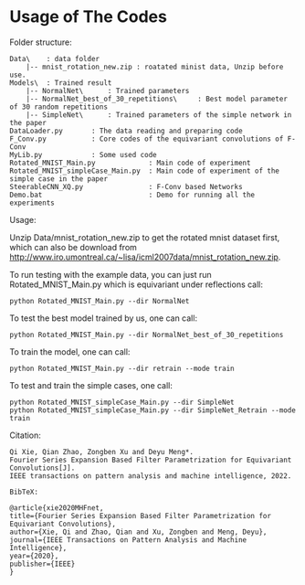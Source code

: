 # Usage of The Codes
 
Folder structure:

    Data\    : data folder
        |-- mnist_rotation_new.zip : roatated minist data, Unzip before use. 
    Models\  : Trained result
        |-- NormalNet\      : Trained parameters
        |-- NormalNet_best_of_30_repetitions\     : Best model parameter of 30 random repetitions
        |-- SimpleNet\      : Trained parameters of the simple network in the paper
    DataLoader.py       : The data reading and preparing code
    F_Conv.py           : Core codes of the equivariant convolutions of F-Conv
    MyLib.py            : Some used code
    Rotated_MNIST_Main.py             : Main code of experiment
    Rotated_MNIST_simpleCase_Main.py  : Main code of experiment of the simple case in the paper
    SteerableCNN_XQ.py                : F-Conv based Networks 
    Demo.bat                          : Demo for running all the experiments
 
Usage:

Unzip Data/mnist_rotation_new.zip to get the rotated mnist dataset first, which can also be download from http://www.iro.umontreal.ca/~lisa/icml2007data/mnist_rotation_new.zip.

To run testing with the example data, you can just run Rotated_MNIST_Main.py which is equivariant under reflections call:

    python Rotated_MNIST_Main.py --dir NormalNet

To test the best model trained by us, one can call:

    python Rotated_MNIST_Main.py --dir NormalNet_best_of_30_repetitions
  
To train the  model, one can call:

    python Rotated_MNIST_Main.py --dir retrain --mode train
 
To test and train the simple cases, one call:

    python Rotated_MNIST_simpleCase_Main.py --dir SimpleNet 
    python Rotated_MNIST_simpleCase_Main.py --dir SimpleNet_Retrain --mode train
  
 
 Citation:

    Qi Xie, Qian Zhao, Zongben Xu and Deyu Meng*. 
    Fourier Series Expansion Based Filter Parametrization for Equivariant Convolutions[J]. 
    IEEE transactions on pattern analysis and machine intelligence, 2022.
    
    BibTeX:
    
    @article{xie2020MHFnet,
    title={Fourier Series Expansion Based Filter Parametrization for Equivariant Convolutions},
    author={Xie, Qi and Zhao, Qian and Xu, Zongben and Meng, Deyu},
    journal={IEEE Transactions on Pattern Analysis and Machine Intelligence},
    year={2020},
    publisher={IEEE}
    }
